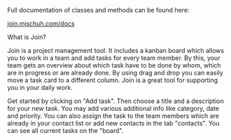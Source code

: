Full documentation of classes and methods can be found here:

[join.mjschuh.com/docs](https://join.mjschuh.com/docs/index.html)



What is Join?

Join is a project management tool. It includes a kanban board which allows you to work in a team and add tasks for every team member. By this, your team gets an overview about which task have to be done by whom, which are in progress or are already done. By using drag and drop you can easily move a task card to a different column. Join is a great tool for supporting you in your daily work.

Get started by clicking on "Add task". Then choose a title and a description for your new task. You may add various additional info like category, date and priority. You can also assign the task to the team members which are already in your contact list or add new contacts in the tab "contacts". You can see all current tasks on the "board".